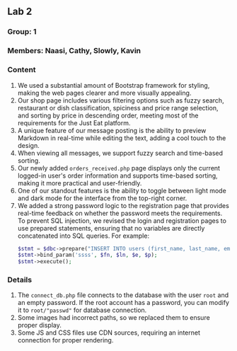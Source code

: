 ## Lab 2
### Group: 1
### Members: Naasi, Cathy, Slowly, Kavin
### Content
1. We used a substantial amount of Bootstrap framework for styling, making the web pages clearer and more visually appealing.
2. Our shop page includes various filtering options such as fuzzy search, restaurant or dish classification, spiciness and price range selection, and sorting by price in descending order, meeting most of the requirements for the Just Eat platform.
3. A unique feature of our message posting is the ability to preview Markdown in real-time while editing the text, adding a cool touch to the design.
4. When viewing all messages, we support fuzzy search and time-based sorting.
5. Our newly added `orders_received.php` page displays only the current logged-in user's order information and supports time-based sorting, making it more practical and user-friendly.
6. One of our standout features is the ability to toggle between light mode and dark mode for the interface from the top-right corner.
7. We added a strong password logic to the registration page that provides real-time feedback on whether the password meets the requirements. To prevent SQL injection, we revised the login and registration pages to use prepared statements, ensuring that no variables are directly concatenated into SQL queries.
   For example:
   ```php
   $stmt = $dbc->prepare("INSERT INTO users (first_name, last_name, email, pass, reg_date) VALUES (?, ?, ?, SHA1(?), NOW())");
   $stmt->bind_param('ssss', $fn, $ln, $e, $p);
   $stmt->execute();
   ```

### Details
1. The `connect_db.php` file connects to the database with the user `root` and an empty password. If the root account has a password, you can modify it to `root/"passwd"` for database connection.
2. Some images had incorrect paths, so we replaced them to ensure proper display.
3. Some JS and CSS files use CDN sources, requiring an internet connection for proper rendering.
